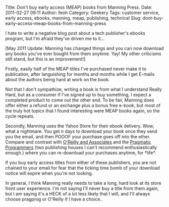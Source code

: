Title: Don't buy early access (MEAP) books from Manning Press.
Date: 2011-02-27 09:11
Author: feoh
Category: Geekery
Tags: customer service, early access, ebooks, manning, meap, publishing, technical
Slug: dont-buy-early-access-meap-books-from-manning-press

I hate to write a negative blog post about a tech publisher's ebooks
program, but I'm afraid they've driven me to it...

[May 2011 Update: Manning has changed things and you can now download
any books you've ever bought from them anytime. Yay! My other criticisms
still stand, but this is an improvement!]  
<!--more-->  
Firstly, easily half of the MEAP titles I've purchased never make it to
publication, after languishing for months and months while I get E-mails
about the authors being hard at work on the book.

Not that I don't sympathize, writing a book is from what I understand
Really Hard, but as a consumer if I've signed up to buy something, I
expect a completed product to come out the other end. To be fair,
Manning does offer either a refund or an exchange plus a bonus free
e-book, but most of the truly hot topics that I found interesting were
MEAP books again, so the cycle repeats.

Secondly, Manning uses the Yahoo Store for their ebook delivery. Wow,
what a nightmare. You get n days to download your book once they send
you the email, and then POOOF your purchase goes off into the ether.
Compare and contrast with [O'Reilly and
Associates](http://oreilly.com/ "O'Reilly Media - Technology Books, Tech Conferences, IT Courses, News")
and the [Pragmatic
Programmers](http://www.pragprog.com/ "The Pragmatic Bookshelf") (two
publishing houses I can't recommend enthusiastically enough.) where you
can re-download your purchases anytime, for \*life\*.

If you buy early access titles from either of these publishers, you are
not chained to your email for fear that the ticking time bomb of your
download notice will expire when you're not looking.

In general, I think Manning really needs to take a long, hard look at
its store front user experience. I'm not saying I'll never buy a title
from them again, but I am saying it's a HECK of a lot less likely that I
will, and I'll always choose pragprog or O'Reilly if I have a choice..
